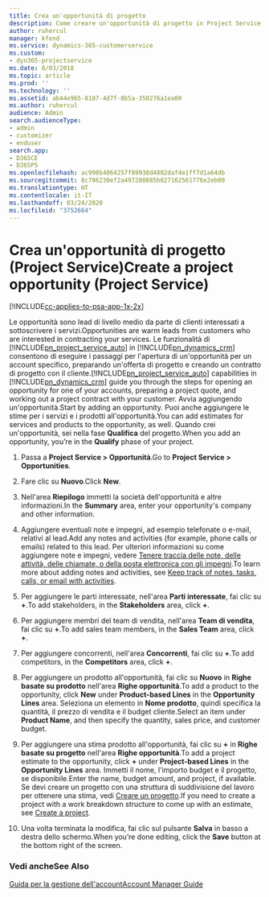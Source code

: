 ```yaml
---
title: Crea un'opportunità di progetto
description: Come creare un'opportunità di progetto in Project Service
author: ruhercul
manager: kfend
ms.service: dynamics-365-customerservice
ms.custom:
- dyn365-projectservice
ms.date: 8/03/2018
ms.topic: article
ms.prod: ''
ms.technology: ''
ms.assetid: ab44e965-8187-4d7f-8b5a-350276a1ea00
ms.author: ruhercul
audience: Admin
search.audienceType:
- admin
- customizer
- enduser
search.app:
- D365CE
- D365PS
ms.openlocfilehash: ac998b4064257f89938d4802daf4e1ff7d1a64db
ms.sourcegitcommit: 8c786230ef2a497280885b827162561776e2eb00
ms.translationtype: HT
ms.contentlocale: it-IT
ms.lasthandoff: 03/24/2020
ms.locfileid: "3752664"
---
```

# <a name="create-a-project-opportunity-project-service"></a><span data-ttu-id="4cf7e-103">Crea un'opportunità di progetto (Project Service)</span><span class="sxs-lookup"><span data-stu-id="4cf7e-103">Create a project opportunity (Project Service)</span></span>

[!INCLUDE[cc-applies-to-psa-app-1x-2x](../includes/cc-applies-to-psa-app-1x-2x.md)]

<span data-ttu-id="4cf7e-104">Le opportunità sono lead di livello medio da parte di clienti interessati a sottoscrivere i servizi.</span><span class="sxs-lookup"><span data-stu-id="4cf7e-104">Opportunities are warm leads from customers who are interested in contracting your services.</span></span> <span data-ttu-id="4cf7e-105">Le funzionalità di [!INCLUDE[pn_project_service_auto](../includes/pn-project-service-auto.md)] in [!INCLUDE[pn_dynamics_crm](../includes/pn-dynamics-crm.md)] consentono di eseguire i passaggi per l'apertura di un'opportunità per un account specifico, preparando un'offerta di progetto e creando un contratto di progetto con il cliente.</span><span class="sxs-lookup"><span data-stu-id="4cf7e-105">[!INCLUDE[pn_project_service_auto](../includes/pn-project-service-auto.md)] capabilities in [!INCLUDE[pn_dynamics_crm](../includes/pn-dynamics-crm.md)] guide you through the steps for opening an opportunity for one of your accounts, preparing a project quote, and working out a project contract with your customer.</span></span> <span data-ttu-id="4cf7e-106">Avvia aggiungendo un'opportunità.</span><span class="sxs-lookup"><span data-stu-id="4cf7e-106">Start by adding an opportunity.</span></span> <span data-ttu-id="4cf7e-107">Puoi anche aggiungere le stime per i servizi e i prodotti all'opportunità.</span><span class="sxs-lookup"><span data-stu-id="4cf7e-107">You can add estimates for services and products to the opportunity, as well.</span></span> <span data-ttu-id="4cf7e-108">Quando crei un'opportunità, sei nella fase **Qualifica** del progetto.</span><span class="sxs-lookup"><span data-stu-id="4cf7e-108">When you add an opportunity, you’re in the **Qualify** phase of your project.</span></span>  
  
1.  <span data-ttu-id="4cf7e-109">Passa a **Project Service > Opportunità**.</span><span class="sxs-lookup"><span data-stu-id="4cf7e-109">Go to **Project Service > Opportunities**.</span></span>  
  
2.  <span data-ttu-id="4cf7e-110">Fare clic su **Nuovo**.</span><span class="sxs-lookup"><span data-stu-id="4cf7e-110">Click **New**.</span></span>  
  
3.  <span data-ttu-id="4cf7e-111">Nell'area **Riepilogo** immetti la società dell'opportunità e altre informazioni.</span><span class="sxs-lookup"><span data-stu-id="4cf7e-111">In the **Summary** area, enter your opportunity's company and other information.</span></span>  
  
4.  <span data-ttu-id="4cf7e-112">Aggiungere eventuali note e impegni, ad esempio telefonate o e-mail, relativi al lead.</span><span class="sxs-lookup"><span data-stu-id="4cf7e-112">Add any notes and activities (for example, phone calls or emails) related to this lead.</span></span> <span data-ttu-id="4cf7e-113">Per ulteriori informazioni su come aggiungere note e impegni, vedere [Tenere traccia delle note, delle attività, delle chiamate, o della posta elettronica con gli impegni](../basics/work-with-activities.md).</span><span class="sxs-lookup"><span data-stu-id="4cf7e-113">To learn more about adding notes and activities, see [Keep track of notes, tasks, calls, or email with activities](../basics/work-with-activities.md).</span></span>  
  
5.  <span data-ttu-id="4cf7e-114">Per aggiungere le parti interessate, nell'area **Parti interessate**, fai clic su **+**.</span><span class="sxs-lookup"><span data-stu-id="4cf7e-114">To add stakeholders, in the **Stakeholders** area, click **+**.</span></span>  
  
6.  <span data-ttu-id="4cf7e-115">Per aggiungere membri del team di vendita, nell'area **Team di vendita**, fai clic su **+**.</span><span class="sxs-lookup"><span data-stu-id="4cf7e-115">To add sales team members, in the **Sales Team** area, click **+**.</span></span>  
  
7.  <span data-ttu-id="4cf7e-116">Per aggiungere concorrenti, nell'area **Concorrenti**, fai clic su **+**.</span><span class="sxs-lookup"><span data-stu-id="4cf7e-116">To add competitors, in the **Competitors** area, click **+**.</span></span>  
  
8.  <span data-ttu-id="4cf7e-117">Per aggiungere un prodotto all'opportunità, fai clic su **Nuovo** in **Righe basate su prodotto** nell'area **Righe opportunità**.</span><span class="sxs-lookup"><span data-stu-id="4cf7e-117">To add a product to the opportunity, click **New** under **Product-based Lines** in the **Opportunity Lines** area.</span></span> <span data-ttu-id="4cf7e-118">Seleziona un elemento in **Nome prodotto**, quindi specifica la quantità, il prezzo di vendita e il budget cliente.</span><span class="sxs-lookup"><span data-stu-id="4cf7e-118">Select an item under **Product Name**, and then specify the quantity, sales price, and customer budget.</span></span>  
  
9. <span data-ttu-id="4cf7e-119">Per aggiungere una stima prodotto all'opportunità, fai clic su **+** in **Righe basate su progetto** nell'area **Righe opportunità**.</span><span class="sxs-lookup"><span data-stu-id="4cf7e-119">To add a project estimate to the opportunity, click **+** under **Project-based Lines** in the **Opportunity Lines** area.</span></span> <span data-ttu-id="4cf7e-120">Immetti il nome, l'importo budget e il progetto, se disponibile.</span><span class="sxs-lookup"><span data-stu-id="4cf7e-120">Enter the name, budget amount, and project, if available.</span></span> <span data-ttu-id="4cf7e-121">Se devi creare un progetto con una struttura di suddivisione del lavoro per ottenere una stima, vedi [Creare un progetto](../project-service/create-project.md).</span><span class="sxs-lookup"><span data-stu-id="4cf7e-121">If you need to create a project with a work breakdown structure to come up with an estimate, see [Create a project](../project-service/create-project.md).</span></span>  
  
10. <span data-ttu-id="4cf7e-122">Una volta terminata la modifica, fai clic sul pulsante **Salva** in basso a destra dello schermo.</span><span class="sxs-lookup"><span data-stu-id="4cf7e-122">When you’re done editing, click the **Save** button at the bottom right of the screen.</span></span>  
  
### <a name="see-also"></a><span data-ttu-id="4cf7e-123">Vedi anche</span><span class="sxs-lookup"><span data-stu-id="4cf7e-123">See Also</span></span>  
 [<span data-ttu-id="4cf7e-124">Guida per la gestione dell'account</span><span class="sxs-lookup"><span data-stu-id="4cf7e-124">Account Manager Guide</span></span>](../project-service/account-manager-guide.md)
